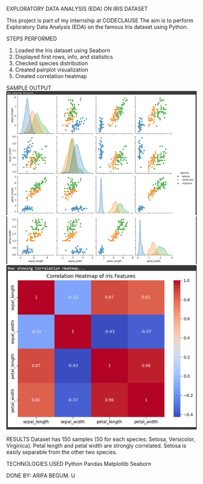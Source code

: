 EXPLORATORY DATA ANALYSIS (EDA) ON IRIS DATASET

This project is part of my internship at CODECLAUSE 
The aim is to perform  Exploratory Data Analysis (EDA) on the famous Iris dataset using Python.

STEPS PERFORMED
1. Loaded the Iris dataset using Seaborn
2. Displayed first rows, info, and statistics
3. Checked species distribution
4. Created pairplot visualization
5. Created correlation heatmap

SAMPLE OUTPUT
    ![image alt](https://github.com/Arifabegum1104/iris-eda-project/blob/944bd2d1dfb632f7b56802639c5b19e3dc5aac5e/PAIR%20PLOT%201.png)
    ![image alt]( https://github.com/Arifabegum1104/iris-eda-project/blob/967018448221d46bd240f24d1c3347e49695bd7f/PAIR%20PLOT%202.png)
    ![image alt](https://github.com/Arifabegum1104/iris-eda-project/blob/944bd2d1dfb632f7b56802639c5b19e3dc5aac5e/HEAT%20MAP.png)


RESULTS
  Dataset has 150 samples (50 for each species: Setosa, Versicolor, Virginica).
  Petal length and petal width are strongly correlated.
  Setosa is easily separable from the other two species.

TECHNOLOGIES USED
  Python
  Pandas
  Matplotlib
  Seaborn

DONE BY: ARIFA BEGUM. U
